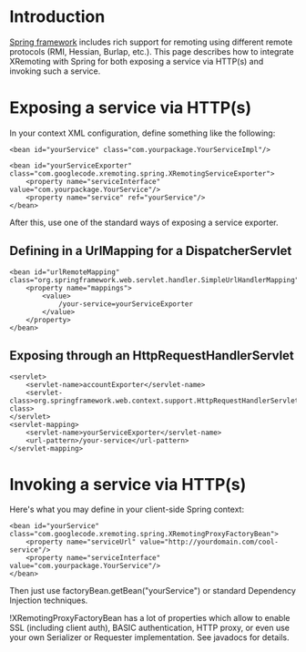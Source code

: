 # Introduction #

[Spring framework](http://springframework.org) includes rich support for remoting using different remote protocols (RMI, Hessian, Burlap, etc.). This page describes how to integrate XRemoting with Spring for both exposing a service via HTTP(s) and invoking such a service.

# Exposing a service via HTTP(s) #

In your context XML configuration, define something like the following:

```
<bean id="yourService" class="com.yourpackage.YourServiceImpl"/>

<bean id="yourServiceExporter" class="com.googlecode.xremoting.spring.XRemotingServiceExporter">
    <property name="serviceInterface" value="com.yourpackage.YourService"/>
    <property name="service" ref="yourService"/>
</bean>
```

After this, use one of the standard ways of exposing a service exporter.

## Defining in a UrlMapping for a DispatcherServlet ##

```
<bean id="urlRemoteMapping" class="org.springframework.web.servlet.handler.SimpleUrlHandlerMapping">
    <property name="mappings">
        <value>
            /your-service=yourServiceExporter
        </value>
    </property>
</bean>
```

## Exposing through an HttpRequestHandlerServlet ##

```
<servlet>
    <servlet-name>accountExporter</servlet-name>
    <servlet-class>org.springframework.web.context.support.HttpRequestHandlerServlet</servlet-class>
</servlet>
<servlet-mapping>
    <servlet-name>yourServiceExporter</servlet-name>
    <url-pattern>/your-service</url-pattern>
</servlet-mapping>
```

# Invoking a service via HTTP(s) #

Here's what you may define in your client-side Spring context:

```
<bean id="yourService" class="com.googlecode.xremoting.spring.XRemotingProxyFactoryBean">
    <property name="serviceUrl" value="http://yourdomain.com/cool-service"/>
    <property name="serviceInterface" value="com.yourpackage.YourService"/>
</bean>
```

Then just use factoryBean.getBean("yourService") or standard Dependency Injection techniques.

!XRemotingProxyFactoryBean has a lot of properties which allow to enable SSL (including client auth), BASIC authentication, HTTP proxy, or even use your own Serializer or Requester implementation. See javadocs for details.